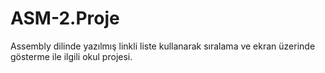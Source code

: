 # ASM-2.Proje
Assembly dilinde yazılmış linkli liste kullanarak sıralama ve ekran üzerinde gösterme ile ilgili okul projesi.
